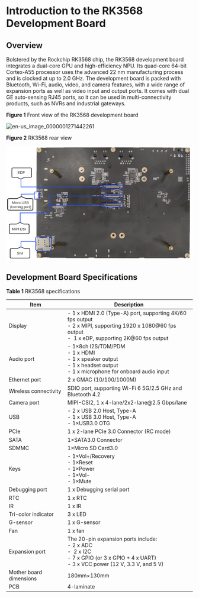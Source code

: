 # Introduction to the RK3568 Development Board


## Overview

Bolstered by the Rockchip RK3568 chip, the RK3568 development board integrates a dual-core GPU and high-efficiency NPU. Its quad-core 64-bit Cortex-A55 processor uses the advanced 22 nm manufacturing process and is clocked at up to 2.0 GHz. The development board is packed with Bluetooth, Wi-Fi, audio, video, and camera features, with a wide range of expansion ports as well as video input and output ports. It comes with dual GE auto-sensing RJ45 ports, so it can be used in multi-connectivity products, such as NVRs and industrial gateways.

**Figure 1** Front view of the RK3568 development board

  ![en-us_image_0000001271442261](figures/en-us_image_0000001271442261.png)

  **Figure 2** RK3568 rear view

  ![en-us_image_0000001271322293](figures/en-us_image_0000001271322293.png)


## Development Board Specifications

  **Table 1** RK3568 specifications

| Item| Description|
| -------- | -------- |
| Display| -&nbsp;1 x HDMI 2.0 (Type-A) port, supporting 4K/60 fps output<br>-&nbsp;2 x MIPI, supporting 1920 x 1080\@60 fps output<br>-&nbsp; 1 x eDP, supporting 2K@60 fps output|
| Audio port| -&nbsp;1×8ch&nbsp;I2S/TDM/PDM<br>-&nbsp;1 x HDMI<br>-&nbsp;1 x speaker output<br>-&nbsp;1 x headset output<br>-&nbsp;1 x microphone for onboard audio input|
| Ethernet port| 2 x GMAC (10/100/1000M)|
| Wireless connectivity| SDIO port, supporting Wi-Fi 6 5G/2.5 GHz and Bluetooth 4.2|
| Camera port| MIPI-CSI2, 1 x 4-lane/2x2-lane\@2.5 Gbps/lane|
| USB | -&nbsp;2 x USB 2.0 Host, Type-A<br>-&nbsp;1 x USB 3.0 Host, Type-A<br>-&nbsp;1×USB3.0&nbsp;OTG |
| PCIe | 1 x 2-lane PCIe 3.0 Connector (RC mode)|
| SATA | 1×SATA3.0&nbsp;Connector |
| SDMMC | 1×Micro&nbsp;SD&nbsp;Card3.0 |
| Keys| -&nbsp;1×Vol+/Recovery<br>-&nbsp;1×Reset<br>-&nbsp;1×Power<br>-&nbsp;1×Vol-<br>-&nbsp;1×Mute |
| Debugging port| 1 x Debugging serial port|
| RTC | 1 x RTC |
| IR | 1 x IR |
| Tri-color indicator| 3 x LED |
| G-sensor | 1 x G-sensor |
| Fan | 1 x fan |
| Expansion port| The 20-pin expansion ports include:<br>-&nbsp;2 x ADC<br>-&nbsp; 2 x I2C<br>-&nbsp;7 x GPIO (or 3 x GPIO + 4 x UART)<br>-&nbsp;3 x VCC power (12 V, 3.3 V, and 5 V)|
| Mother board dimensions| 180mm×130mm |
| PCB| 4-laminate|
